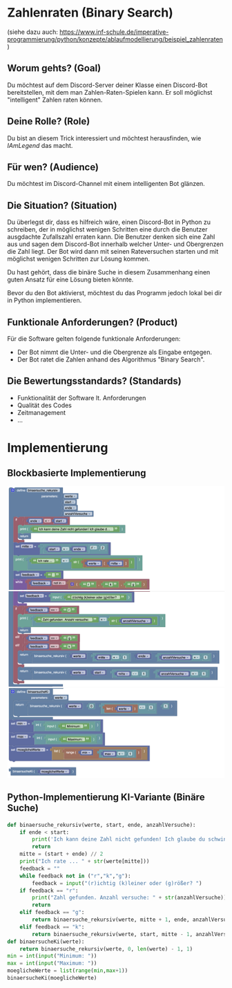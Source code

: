 # Zahlenraten (Binary Search)
(siehe dazu auch: https://www.inf-schule.de/imperative-programmierung/python/konzepte/ablaufmodellierung/beispiel_zahlenraten)

## Worum gehts? (Goal)
Du möchtest auf dem Discord-Server deiner Klasse einen Discord-Bot bereitstellen, mit dem man Zahlen-Raten-Spielen kann. Er soll möglichst "intelligent" Zahlen raten können.

## Deine Rolle? (Role)
Du bist an diesem Trick interessiert und möchtest herausfinden, wie *IAmLegend* das macht.

## Für wen? (Audience)
Du möchtest im Discord-Channel mit einem intelligenten Bot glänzen.

## Die Situation? (Situation)
Du überlegst dir, dass es hilfreich wäre, einen Discord-Bot in Python zu schreiben, der in möglichst wenigen Schritten eine durch die Benutzer ausgdachte Zufallszahl erraten kann. Die Benutzer denken sich eine Zahl aus und sagen dem Discord-Bot innerhalb welcher Unter- und Obergrenzen die Zahl liegt. Der Bot wird dann mit seinen Rateversuchen starten und mit möglichst wenigen Schritten zur Lösung kommen.

Du hast gehört, dass die binäre Suche in diesem Zusammenhang einen guten Ansatz für eine Lösung bieten könnte.

Bevor du den Bot aktivierst, möchtest du das Programm jedoch lokal bei dir in Python implementieren.

## Funktionale Anforderungen? (Product)
Für die Software gelten folgende funktionale Anforderungen:

- Der Bot nimmt die Unter- und die Obergrenze als Eingabe entgegen.
- Der Bot ratet die Zahlen anhand des Algorithmus "Binary Search".
  
## Die Bewertungsstandards? (Standards)
- Funktionalität der Software lt. Anforderungen
- Qualität des Codes
- Zeitmanagement
- ...

# Implementierung

## Blockbasierte Implementierung
![](./bilder/zahlenratenki1.png)
![](./bilder/zahlenratenki2.png)
![](./bilder/zahlenratenki3.png)
## Python-Implementierung KI-Variante (Binäre Suche)

```python
def binaersuche_rekursiv(werte, start, ende, anzahlVersuche):
    if ende < start:
        print('Ich kann deine Zahl nicht gefunden! Ich glaube du schwindelst!')
        return
    mitte = (start + ende) // 2
    print("Ich rate ... " + str(werte[mitte])) 
    feedback = ""
    while feedback not in ("r","k","g"):
        feedback = input("(r)ichtig (k)leiner oder (g)rößer? ")
    if feedback == "r":
        print("Zahl gefunden. Anzahl versuche: " + str(anzahlVersuche))
        return
    elif feedback == "g":
        return binaersuche_rekursiv(werte, mitte + 1, ende, anzahlVersuche+1)
    elif feedback == "k":
        return binaersuche_rekursiv(werte, start, mitte - 1, anzahlVersuche+1)
def binaersucheKi(werte):
    return binaersuche_rekursiv(werte, 0, len(werte) - 1, 1)
min = int(input("Minimum: "))
max = int(input("Maximum: "))
moeglicheWerte = list(range(min,max+1))
binaersucheKi(moeglicheWerte)